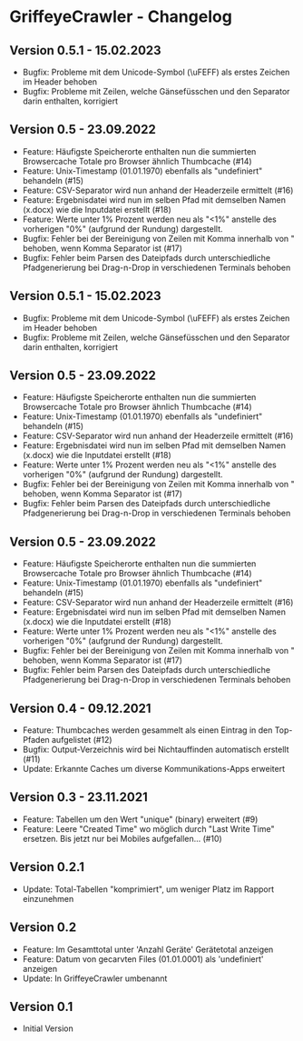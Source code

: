 # GriffeyeCrawler - Changelog

## Version 0.5.1 - 15.02.2023
- Bugfix: Probleme mit dem Unicode-Symbol (\uFEFF) als erstes Zeichen im Header behoben
- Bugfix: Probleme mit Zeilen, welche Gänsefüsschen und den Separator darin enthalten, korrigiert

## Version 0.5 - 23.09.2022
- Feature: Häufigste Speicherorte enthalten nun die summierten Browsercache Totale pro Browser ähnlich Thumbcache (#14)
- Feature: Unix-Timestamp (01.01.1970) ebenfalls als "undefiniert" behandeln (#15)
- Feature: CSV-Separator wird nun anhand der Headerzeile ermittelt (#16)
- Feature: Ergebnisdatei wird nun im selben Pfad mit demselben Namen (x.docx) wie die Inputdatei erstellt (#18)
- Feature: Werte unter 1% Prozent werden neu als "<1%" anstelle des vorherigen "0%" (aufgrund der Rundung) dargestellt.
- Bugfix: Fehler bei der Bereinigung von Zeilen mit Komma innerhalb von " behoben, wenn Komma Separator ist  (#17)
- Bugfix: Fehler beim Parsen des Dateipfads durch unterschiedliche Pfadgenerierung bei Drag-n-Drop in verschiedenen Terminals behoben

## Version 0.5.1 - 15.02.2023
- Bugfix: Probleme mit dem Unicode-Symbol (\uFEFF) als erstes Zeichen im Header behoben
- Bugfix: Probleme mit Zeilen, welche Gänsefüsschen und den Separator darin enthalten, korrigiert

## Version 0.5 - 23.09.2022
- Feature: Häufigste Speicherorte enthalten nun die summierten Browsercache Totale pro Browser ähnlich Thumbcache (#14)
- Feature: Unix-Timestamp (01.01.1970) ebenfalls als "undefiniert" behandeln (#15)
- Feature: CSV-Separator wird nun anhand der Headerzeile ermittelt (#16)
- Feature: Ergebnisdatei wird nun im selben Pfad mit demselben Namen (x.docx) wie die Inputdatei erstellt (#18)
- Feature: Werte unter 1% Prozent werden neu als "<1%" anstelle des vorherigen "0%" (aufgrund der Rundung) dargestellt.
- Bugfix: Fehler bei der Bereinigung von Zeilen mit Komma innerhalb von " behoben, wenn Komma Separator ist  (#17)
- Bugfix: Fehler beim Parsen des Dateipfads durch unterschiedliche Pfadgenerierung bei Drag-n-Drop in verschiedenen Terminals behoben

## Version 0.5 - 23.09.2022
- Feature: Häufigste Speicherorte enthalten nun die summierten Browsercache Totale pro Browser ähnlich Thumbcache (#14)
- Feature: Unix-Timestamp (01.01.1970) ebenfalls als "undefiniert" behandeln (#15)
- Feature: CSV-Separator wird nun anhand der Headerzeile ermittelt (#16)
- Feature: Ergebnisdatei wird nun im selben Pfad mit demselben Namen (x.docx) wie die Inputdatei erstellt (#18)
- Feature: Werte unter 1% Prozent werden neu als "<1%" anstelle des vorherigen "0%" (aufgrund der Rundung) dargestellt.
- Bugfix: Fehler bei der Bereinigung von Zeilen mit Komma innerhalb von " behoben, wenn Komma Separator ist  (#17)
- Bugfix: Fehler beim Parsen des Dateipfads durch unterschiedliche Pfadgenerierung bei Drag-n-Drop in verschiedenen Terminals behoben

## Version 0.4 - 09.12.2021
- Feature: Thumbcaches werden gesammelt als einen Eintrag in den Top-Pfaden aufgelistet (#12)
- Bugfix: Output-Verzeichnis wird bei Nichtauffinden automatisch erstellt (#11)
- Update: Erkannte Caches um diverse Kommunikations-Apps erweitert
 
## Version 0.3 - 23.11.2021
- Feature: Tabellen um den Wert "unique" (binary) erweitert (#9)
- Feature: Leere "Created Time" wo möglich durch "Last Write Time" ersetzen. Bis jetzt nur bei Mobiles aufgefallen... (#10)
 
## Version 0.2.1
- Update: Total-Tabellen "komprimiert", um weniger Platz im Rapport einzunehmen

## Version 0.2
- Feature: Im Gesamttotal unter 'Anzahl Geräte' Gerätetotal anzeigen
- Feature: Datum von gecarvten Files (01.01.0001) als 'undefiniert' anzeigen
- Update: In GriffeyeCrawler umbenannt

## Version 0.1
- Initial Version
